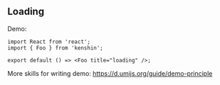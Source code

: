 ## Loading

Demo:

```tsx
import React from 'react';
import { Foo } from 'kenshin';

export default () => <Foo title="loading" />;
```

More skills for writing demo: https://d.umijs.org/guide/demo-principle
